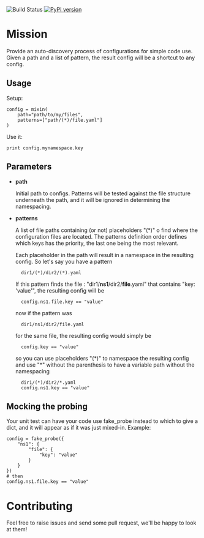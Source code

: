 ![Build Status](https://github.com/stephanerobert/config-mixin/actions/workflows/tox.yml/badge.svg?branch=master)
[![PyPI version](https://badge.fury.io/py/config-mixin.svg)](http://badge.fury.io/py/config-mixin)


Mission
=======

Provide an auto-discovery process of configurations for simple code use. Given a path and a list of pattern,
the result config will be a shortcut to any config.

## Usage

Setup:

    config = mixin(
        path="path/to/my/files",
        patterns=["path/(*)/file.yaml"]
    )

Use it:

    print config.mynamespace.key

## Parameters

- **path**

    Initial path to configs.  Patterns will be tested against the file structure underneath the path,
    and it will be ignored in determining the namespacing.

- **patterns**

    A list of file paths containing (or not) placeholders "(\*)" o find where the configuration files are located.
    The patterns definition order defines which keys has the priority, the last one being the most relevant.

    Each placeholder in the path will result in a namespace in the resulting config.  So let's say you have a pattern

        dir1/(*)/dir2/(*).yaml

    If this pattern finds the file : "dir1/**ns1**/dir2/**file**.yaml" that contains "key: 'value'", the resulting
    config will be

        config.ns1.file.key == "value"

    now if the pattern was

        dir1/ns1/dir2/file.yaml

    for the same file, the resulting config would simply be

        config.key == "value"

    so you can use placeholders "(\*)" to namespace the resulting config and use "\*" without the parenthesis
    to have a variable path without the namespacing

        dir1/(*)/dir2/*.yaml
        config.ns1.key == "value"

## Mocking the probing

Your unit test can have your code use fake_probe instead to which to give a dict, and it will appear as if it
was just mixed-in. Example:

    config = fake_probe({
        "ns1": {
            "file": {
                "key": "value"
            }
        }
    })
    # then
    config.ns1.file.key == "value"

Contributing
============

Feel free to raise issues and send some pull request, we'll be happy to look at them!
